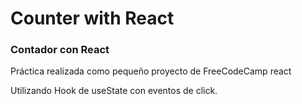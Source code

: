 # Counter with React
### Contador con React

Práctica realizada como pequeño proyecto de FreeCodeCamp react

Utilizando Hook de useState con eventos de click.